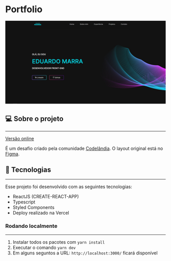 # Portfolio

<div align="center">
  <img
    width="768px"
    height="auto"
    alt="Homepage do projeto"
    title="Home do blog"
    src="./public/demo.jpg"
  />
</div>

## 💻 Sobre o projeto

---

<a href="https://20-portfolio.vercel.app/" target="_blank">Versão online</a>

É um desafio criado pela comunidade [Codelândia](https://discord.gg/wNCWTVuxyz). O layout original está no [Figma](https://www.figma.com/file/Yb9IBH56g7T1hdIyZ3BMNO/Desafios---Codel%C3%A2ndia?node-id=58198%3A756).

## 🚀 Tecnologias

---

Esse projeto foi desenvolvido com as seguintes tecnologias:

- ReactJS (CREATE-REACT-APP)
- Typescript
- Styled Components
- Deploy realizado na Vercel

### Rodando localmente

---

1. Instalar todos os pacotes com `yarn install`
2. Executar o comando `yarn dev`
3. Em alguns seguntos a URL: `http://localhost:3000/` ficará disponível

